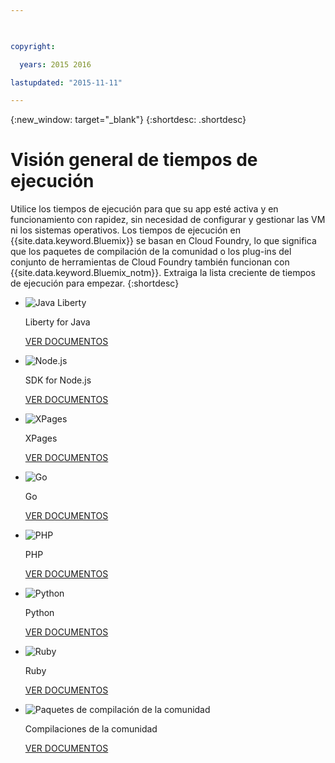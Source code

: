 ```yaml
---

 

copyright:

  years: 2015 2016

lastupdated: "2015-11-11" 

---
```


{:new_window: target="_blank"}
{:shortdesc: .shortdesc}

# Visión general de tiempos de ejecución

Utilice los tiempos de ejecución para que su app esté activa y en funcionamiento con rapidez, sin necesidad de configurar y gestionar las VM ni los sistemas operativos. Los tiempos de ejecución en {{site.data.keyword.Bluemix}} se basan en Cloud Foundry, lo que significa que los paquetes de compilación de la comunidad o los plug-ins del conjunto de herramientas de Cloud Foundry también funcionan con {{site.data.keyword.Bluemix_notm}}. Extraiga la lista creciente de tiempos de ejecución para empezar.
{:shortdesc}

<ul class="runtimeIconList">
<li>
<p class="runtimeIcon"><img src="images/javaweb_featured.svg" alt="Java Liberty" /></p>
<p class="runtimeTitle">Liberty for Java</p>
<p class="runtimeLink"><a format="html" href="/docs/runtimes/liberty/index.html" scope="peer">VER DOCUMENTOS</a></p>
</li>
<li>
<p class="runtimeIcon"><img src="images/node_featured.svg" alt="Node.js" /></p>
<p class="runtimeTitle">SDK for Node.js</p>
<p class="runtimeLink"><a format="html" href="/docs/runtimes/nodejs/index.html" scope="peer">VER DOCUMENTOS</a></p>
</li>
<li>
<p class="runtimeIcon"><img src="images/xpages_featured.svg" alt="XPages" /></p>
<p class="runtimeTitle">XPages</p>
<p class="runtimeLink"><a format="html" href="/docs/starters/xpages/index.html" scope="peer">VER DOCUMENTOS</a></p>
</li>
<li>
<p class="runtimeIcon"><img src="images/go_featured.svg" alt="Go" /></p>
<p class="runtimeTitle">Go</p>
<p class="runtimeLink"><a format="html" href="/docs/runtimes/go/index.html" scope="peer">VER DOCUMENTOS</a></p>
</li>
<li>
<p class="runtimeIcon"><img src="images/php_featured.svg" alt="PHP" /></p>
<p class="runtimeTitle">PHP</p>
<p class="runtimeLink"><a format="html" href="/docs/runtimes/php/index.html" scope="peer">VER DOCUMENTOS</a></p>
</li>
<li>
<p class="runtimeIcon"><img src="images/python_featured.svg" alt="Python" /></p>
<p class="runtimeTitle">Python</p>
<p class="runtimeLink"><a format="html" href="/docs/runtimes/python/index.html" scope="peer">VER DOCUMENTOS</a></p>
</li>
<li>
<p class="runtimeIcon"><img src="images/ruby_featured.svg" alt="Ruby" /></p>
<p class="runtimeTitle">Ruby</p>
<p class="runtimeLink"><a format="html" href="/docs/runtimes/ruby/index.html" scope="peer">VER DOCUMENTOS</a></p>
</li>
<li>
<p class="runtimeIcon"><img src="images/byod_featured.png" alt="Paquetes de compilación de la comunidad" /></p>
<p class="runtimeTitle">Compilaciones de la comunidad</p>
<p class="runtimeLink"><a format="html" href="byob.html" scope="peer">VER DOCUMENTOS</a></p>
</li>
</ul>
